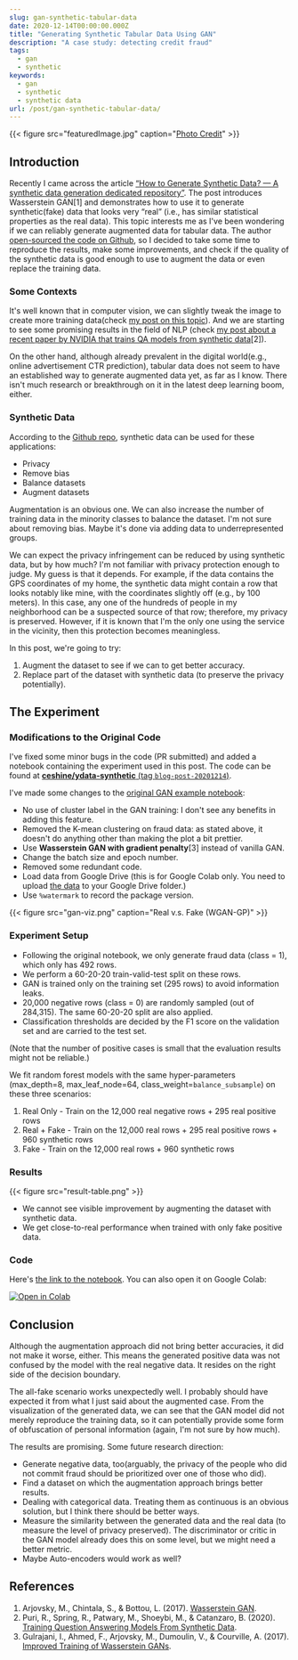 ```yaml
---
slug: gan-synthetic-tabular-data
date: 2020-12-14T00:00:00.000Z
title: "Generating Synthetic Tabular Data Using GAN"
description: "A case study: detecting credit fraud"
tags:
  - gan
  - synthetic
keywords:
  - gan
  - synthetic
  - synthetic data
url: /post/gan-synthetic-tabular-data/
---
```


{{< figure src="featuredImage.jpg" caption="[Photo Credit](https://pixabay.com/photos/man-fisher-river-ancient-town-5737858/)" >}}

## Introduction

Recently I came across the article [“How to Generate Synthetic Data? — A synthetic data generation dedicated repository”](https://medium.com/towards-artificial-intelligence/how-to-generate-synthetic-data-4ae4ff156344). The post introduces Wasserstein GAN[1] and demonstrates how to use it to generate synthetic(fake) data that looks very “real” (i.e., has similar statistical properties as the real data). This topic interests me as I've been wondering if we can reliably generate augmented data for tabular data. The author [open-sourced the code on Github](https://github.com/ydataai/ydata-synthetic), so I decided to take some time to reproduce the results, make some improvements, and check if the quality of the synthetic data is good enough to use to augment the data or even replace the training data.

### Some Contexts

It's well known that in computer vision, we can slightly tweak the image to create more training data(check [my post on this topic](https://blog.ceshine.net/post/custom-image-augmentation-with-keras/)). And we are starting to see some promising results in the field of NLP (check [my post about a recent paper by NVIDIA that trains QA models from synthetic data](https://blog.ceshine.net/post/synthetic-data-for-qa-model/)[2]).

On the other hand, although already prevalent in the digital world(e.g., online advertisement CTR prediction), tabular data does not seem to have an established way to generate augmented data yet, as far as I know. There isn't much research or breakthrough on it in the latest deep learning boom, either.

### Synthetic Data

According to the [Github repo](https://github.com/ydataai/ydata-synthetic), synthetic data can be used for these applications:

- Privacy
- Remove bias
- Balance datasets
- Augment datasets

Augmentation is an obvious one. We can also increase the number of training data in the minority classes to balance the dataset. I'm not sure about removing bias. Maybe it's done via adding data to underrepresented groups.

We can expect the privacy infringement can be reduced by using synthetic data, but by how much? I'm not familiar with privacy protection enough to judge. My guess is that it depends. For example, if the data contains the GPS coordinates of my home, the synthetic data might contain a row that looks notably like mine, with the coordinates slightly off (e.g., by 100 meters). In this case, any one of the hundreds of people in my neighborhood can be a suspected source of that row; therefore, my privacy is preserved. However, if it is known that I'm the only one using the service in the vicinity, then this protection becomes meaningless.

In this post, we're going to try:

1. Augment the dataset to see if we can to get better accuracy.
2. Replace part of the dataset with synthetic data (to preserve the privacy potentially).

## The Experiment

### Modifications to the Original Code

I've fixed some minor bugs in the code (PR submitted) and added a notebook containing the experiment used in this post. The code can be found at [**ceshine/ydata-synthetic** (tag `blog-post-20201214`)](https://github.com/ceshine/ydata-synthetic/tree/blog-post-20201214).

I've made some changes to the [original GAN example notebook](https://github.com/ceshine/ydata-synthetic/blob/blog-post-20201214/examples/gan_example.ipynb):

- No use of cluster label in the GAN training: I don't see any benefits in adding this feature.
- Removed the K-mean clustering on fraud data: as stated above, it doesn't do anything other than making the plot a bit prettier.
- Use **Wasserstein GAN with gradient penalty**[3] instead of vanilla GAN.
- Change the batch size and epoch number.
- Removed some redundant code.
- Load data from Google Drive (this is for Google Colab only. You need to upload [the data](https://www.kaggle.com/mlg-ulb/creditcardfraud) to your Google Drive folder.)
- Use `%watermark` to record the package version.

{{< figure src="gan-viz.png" caption="Real v.s. Fake (WGAN-GP)" >}}

### Experiment Setup

- Following the original notebook, we only generate fraud data (class = 1), which only has 492 rows.
- We perform a 60-20-20 train-valid-test split on these rows.
- GAN is trained only on the training set (295 rows) to avoid information leaks.
- 20,000 negative rows (class = 0) are randomly sampled (out of 284,315). The same 60-20-20 split are also applied.
- Classification thresholds are decided by the F1 score on the validation set and are carried to the test set.

(Note that the number of positive cases is small that the evaluation results might not be reliable.)

We fit random forest models with the same hyper-parameters (max_depth=8, max_leaf_node=64, class_weight=`balance_subsample`) on these three scenarios:

1. Real Only - Train on the 12,000 real negative rows + 295 real positive rows
2. Real + Fake - Train on the 12,000 real rows + 295 real positive rows + 960 synthetic rows
3. Fake - Train on the 12,000 real rows + 960 synthetic rows

### Results

{{< figure src="result-table.png" >}}

- We cannot see visible improvement by augmenting the dataset with synthetic data.
- We get close-to-real performance when trained with only fake positive data.

### Code

Here's [the link to the notebook](https://github.com/ceshine/ydata-synthetic/blob/blog-post-20201214/examples/wgan_gp_example.ipynb). You can also open it on Google Colab:

[![Open in Colab](https://colab.research.google.com/assets/colab-badge.svg)](https://colab.research.google.com/github/ceshine/ydata-synthetic/blob/blog-post-20201214/examples/wgan_gp_example.ipynb)

## Conclusion

Although the augmentation approach did not bring better accuracies, it did not make it worse, either. This means the generated positive data was not confused by the model with the real negative data. It resides on the right side of the decision boundary.

The all-fake scenario works unexpectedly well. I probably should have expected it from what I just said about the augmented case. From the visualization of the generated data, we can see that the GAN model did not merely reproduce the training data, so it can potentially provide some form of obfuscation of personal information (again, I'm not sure by how much).

The results are promising. Some future research direction:

- Generate negative data, too(arguably, the privacy of the people who did not commit fraud should be prioritized over one of those who did).
- Find a dataset on which the augmentation approach brings better results.
- Dealing with categorical data. Treating them as continuous is an obvious solution, but I think there should be better ways.
- Measure the similarity between the generated data and the real data (to measure the level of privacy preserved). The discriminator or critic in the GAN model already does this on some level, but we might need a better metric.
- Maybe Auto-encoders would work as well?

## References

1. Arjovsky, M., Chintala, S., & Bottou, L. (2017). [Wasserstein GAN](http://arxiv.org/abs/1701.07875).
2. Puri, R., Spring, R., Patwary, M., Shoeybi, M., & Catanzaro, B. (2020). [Training Question Answering Models From Synthetic Data](http://arxiv.org/abs/2002.09599).
3. Gulrajani, I., Ahmed, F., Arjovsky, M., Dumoulin, V., & Courville, A. (2017). [Improved Training of Wasserstein GANs](http://arxiv.org/abs/1704.00028).
